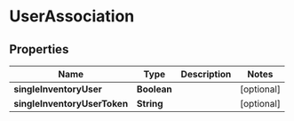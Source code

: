 
# UserAssociation

## Properties
Name | Type | Description | Notes
------------ | ------------- | ------------- | -------------
**singleInventoryUser** | **Boolean** |  |  [optional]
**singleInventoryUserToken** | **String** |  |  [optional]



